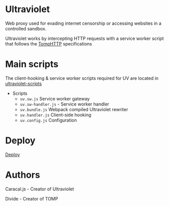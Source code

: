 # Ultraviolet
Web proxy used for evading internet censorship or accessing websites in a controlled sandbox.

Ultraviolet works by intercepting HTTP requests with a service worker script that follows the [TompHTTP](https://github.com/tomphttp) specifications


# Main scripts

The client-hooking & service worker scripts required for UV are located in [ultraviolet-scripts](https://github.com/titaniumnetwork-dev/ultraviolet-scripts)

- Scripts
    - `uv.sw.js` Service worker gateway
    - `uv.sw-handler.js` - Service worker handler
    - `uv.bundle.js` Webpack compiled Ultraviolet rewriter
    - `uv.handler.js` Client-side hooking
    - `uv.config.js` Configuration

# Deploy

[Deploy](https://github.com/titaniumnetwork-dev/uv-app)


# Authors

Caracal.js - Creator of Ultraviolet

Divide - Creator of TOMP
